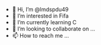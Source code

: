- 👋 Hi, I’m @lmdspdu49
- 👀 I’m interested in Fifa
- 🌱 I’m currently learning C
- 💞️ I’m looking to collaborate on ...
- 📫 How to reach me ...

<!---
lmdspdu49/lmdspdu49 is a ✨ special ✨ repository because its `README.md` (this file) appears on your GitHub profile.
You can click the Preview link to take a look at your changes.
--->
